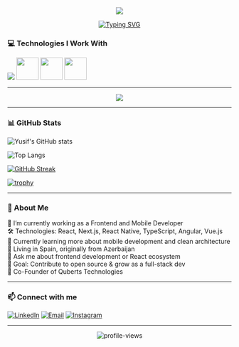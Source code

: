 

<div align="center">
  <img src="https://capsule-render.vercel.app/api?type=waving&color=gradient&height=150&section=header&text=Yusif%20Jabrayilov&fontSize=50&fontColor=fff&animation=twinkling&fontAlignY=38"/>
</div>

<div align="center">

[![Typing SVG](https://readme-typing-svg.herokuapp.com?font=Fira+Code&size=22&pause=1000&color=00F7FF&center=true&vCenter=true&width=435&lines=Hi+%F0%9F%91%8B%2C+I'm+Yusif;I'm+Frontend+Developer;also+I'm+Co+Founder;React+%7C+Next.js+%7C+TypeScript+Lover)](https://git.io/typing-svg)

</div>


### 💻 Technologies I Work With

<div style="display:flex,flexDirection:"column">
  <img src="https://skillicons.dev/icons?i=react,nextjs,ts,js,html,css,tailwind,redux,firebase,git" />
  <img src="https://media.giphy.com/media/XAxylRMCdpbEWUAvr8/giphy.gif" width="50">
  <img src="https://media.giphy.com/media/fsEaZldNC8A1PJ3mwp/giphy.gif" width="50">
  <img src="https://i.giphy.com/media/KzJkzjggfGN5Py6nkT/200.webp" width="50">
</p>






---

<div align="center">
    <img src="https://safecircle.sirv.com/Images/Asset%205%404x.png?format=original&q=100"/>
</div>

---

### 📊 GitHub Stats

![Yusif's GitHub stats](https://github-readme-stats.vercel.app/api?username=mahirliy55&show_icons=true&theme=radical&cache_buster=20250621)

![Top Langs](https://github-readme-stats.vercel.app/api/top-langs/?username=mahirliy55&layout=compact&langs_count=6&theme=radical&cache_buster=20250621)

[![GitHub Streak](https://github-readme-streak-stats.herokuapp.com/?user=mahirliy55&theme=radical&cache_buster=20250621)](https://git.io/streak-stats)

[![trophy](https://github-profile-trophy.vercel.app/?username=mahirliy55&theme=onedark&cache_buster=20250621)](https://github.com/ryo-ma/github-profile-trophy)








---

### 🚀 About Me

🔭 I’m currently working as a Frontend and Mobile Developer  
🛠️ Technologies: React, Next.js, React Native, TypeScript, Angular, Vue.js  
🌱 Currently learning more about mobile development and clean architecture  
📍 Living in Spain, originally from Azerbaijan  
💬 Ask me about frontend development or React ecosystem  
🎯 Goal: Contribute to open source & grow as a full-stack dev  
🏢 Co-Founder of Quberts Technologies  

---

### 📫 Connect with me

[![LinkedIn](https://img.shields.io/badge/LinkedIn-%230077B5.svg?style=for-the-badge&logo=linkedin&logoColor=white)](https://www.linkedin.com/in/yusif-jabrayilov/)
[![Email](https://img.shields.io/badge/Email-D14836?style=for-the-badge&logo=gmail&logoColor=white)](mailto:yusif.jabrayilov@quberts.com)
[![Instagram](https://img.shields.io/badge/Instagram-E4405F.svg?style=for-the-badge&logo=instagram&logoColor=white)](https://www.instagram.com/thejabrael/)


---

<p align="center">
  <img src="https://komarev.com/ghpvc/?username=Abdiev003&label=Profile+Views&color=blueviolet&style=flat-square" alt="profile-views" />
</p>


